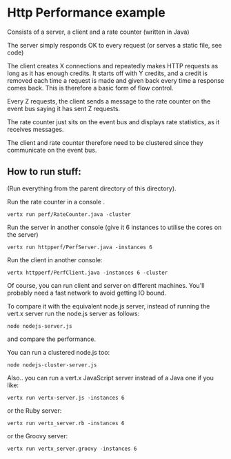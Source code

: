 # Http Performance example

Consists of a server, a client and a rate counter (written in Java)

The server simply responds OK to every request (or serves a static file, see code)

The client creates X connections and repeatedly makes HTTP requests as long as it has enough credits. It starts off with Y credits, and a credit is removed each time a request is made and given back every time a response comes back. This is therefore a basic form of flow control.

Every Z requests, the client sends a message to the rate counter on the event bus saying it has sent Z requests.

The rate counter just sits on the event bus and displays rate statistics, as it receives messages.

The client and rate counter therefore need to be clustered since they communicate on the event bus.

## How to run stuff:

(Run everything from the parent directory of this directory).

Run the rate counter in a console . 

`vertx run perf/RateCounter.java -cluster`

Run the server in another console (give it 6 instances to utilise the cores on the server)

`vertx run httpperf/PerfServer.java -instances 6`

Run the client in another console:

`vertx httpperf/PerfClient.java -instances 6 -cluster`

Of course, you can run client and server on different machines. You'll probably need a fast network to avoid getting IO bound.

To compare it with the equivalent node.js server, instead of running the vert.x server run the node.js server as follows:

`node nodejs-server.js`

and compare the performance.

You can run a clustered node.js too:

`node nodejs-cluster-server.js`

Also.. you can run a vert.x JavaScript server instead of a Java one if you like:

`vertx run vertx-server.js -instances 6`

or the Ruby server:

`vertx run vertx_server.rb -instances 6`

or the Groovy server:

`vertx run vertx_server.groovy -instances 6`
